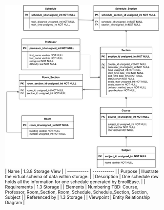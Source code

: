 ![ERD](TeamOneFiles/Entity%20Relationship%20Diagram%20Storage.svg)
<br>
| Name | 1.3.8 Storage View |
| ----------- | ----------- |
| Purpose | Illustrate the virtual schema of data within storage. |
| Description | One schedule row holds all the information for one schedule generated by EnrollEase. |
| Requirements | 1.3 Storage  |
| Elements | Numbering TBD: Course, Professor, Room_Section, Room, Schedule, Schedule_Section, Section, Subject |
| Referenced by | 1.3 Storage  |
| Viewpoint | Entity Relationship Diagram |
